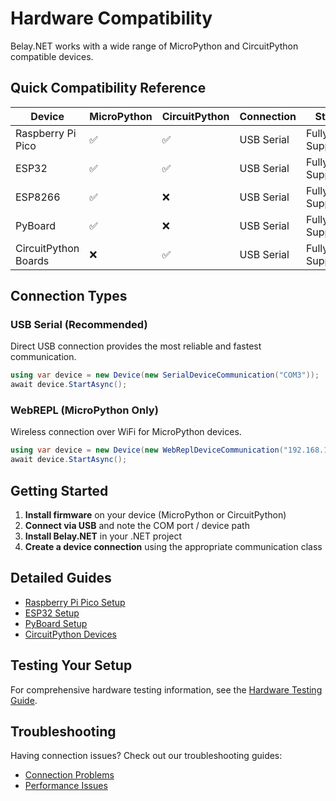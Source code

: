 # Hardware Compatibility

Belay.NET works with a wide range of MicroPython and CircuitPython compatible devices.

## Quick Compatibility Reference

| Device | MicroPython | CircuitPython | Connection | Status |
|--------|-------------|---------------|------------|--------|
| Raspberry Pi Pico | ✅ | ✅ | USB Serial | Fully Supported |
| ESP32 | ✅ | ✅ | USB Serial | Fully Supported |
| ESP8266 | ✅ | ❌ | USB Serial | Fully Supported |
| PyBoard | ✅ | ❌ | USB Serial | Fully Supported |
| CircuitPython Boards | ❌ | ✅ | USB Serial | Fully Supported |

## Connection Types

### USB Serial (Recommended)
Direct USB connection provides the most reliable and fastest communication.

```csharp
using var device = new Device(new SerialDeviceCommunication("COM3"));
await device.StartAsync();
```

### WebREPL (MicroPython Only)
Wireless connection over WiFi for MicroPython devices.

```csharp
using var device = new Device(new WebReplDeviceCommunication("192.168.1.100", 8266));
await device.StartAsync();
```

## Getting Started

1. **Install firmware** on your device (MicroPython or CircuitPython)
2. **Connect via USB** and note the COM port / device path
3. **Install Belay.NET** in your .NET project
4. **Create a device connection** using the appropriate communication class

## Detailed Guides

- [Raspberry Pi Pico Setup](/hardware/raspberry-pi-pico)
- [ESP32 Setup](/hardware/esp32) 
- [PyBoard Setup](/hardware/pyboard)
- [CircuitPython Devices](/hardware/circuitpython)

## Testing Your Setup

For comprehensive hardware testing information, see the [Hardware Testing Guide](/hardware-testing-guide).

## Troubleshooting

Having connection issues? Check out our troubleshooting guides:

- [Connection Problems](/hardware/troubleshooting-connections)
- [Performance Issues](/hardware/troubleshooting-performance)